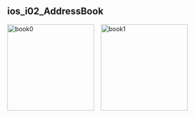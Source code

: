 ## ios_i02_AddressBook

<img src="http://mikomokaru.sakura.ne.jp/data/93/address_book0.png" alt="book0" title="book0" width="200">&nbsp;&nbsp;&nbsp;&nbsp;<img src="http://mikomokaru.sakura.ne.jp/data/93/address_book1.png" alt="book1" title="book1" width="200">
